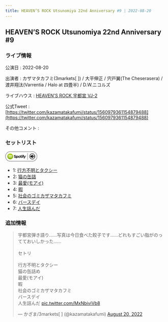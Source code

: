 ```yaml
---
title: HEAVEN’S ROCK Utsunomiya 22nd Anniversary #9 | 2022-08-20
---
```

## HEAVEN’S ROCK Utsunomiya 22nd Anniversary #9

### ライブ情報

公演日
:    2022-08-20

出演者
:    カザマタカフミ(3markets[ ]) / 大平伸正 / 宍戸翼(The Cheserasera) / 渡井翔汰(Varrentia / Halo at 四畳半) / D.W.ニコルズ

ライブハウス
:    [HEAVEN'S ROCK 宇都宮 VJ-2](livehouse027.html)

公式Tweet
:    [https://twitter.com/kazamatakafumi/status/1560979361154879488](https://twitter.com/kazamatakafumi/status/1560979361154879488)

その他コメント
:    

### セットリスト


[![play with spotify](images/spotify-icon.png)](https://open.spotify.com/playlist/7bpLKSnEhB9FpBnOMKO1F7)



*  1: [行方不明とタクシー](song039.html)
*  2: [猫の缶詰](song041.html)
*  3: [最愛(モアイ)](song014.html)
*  4: [暇](song040.html)
*  5: [社会のゴミカザマタカフミ](song002.html)
*  6: [バースデイ](song028.html)
*  7: [人生詰んだ](song031.html)


### 追加情報



<blockquote class="twitter-tweet"><p lang="ja" dir="ltr">宇都宮弾き語り……写真は今日食べた餃子です……どれもすごい脂がのってておいしかった……<br><br>セトリ<br><br>行方不明とタクシー<br>猫の缶詰め<br>最愛(モアイ)<br>暇<br>社会のゴミカザマタカフミ<br>バースデイ<br>人生詰んだ <a href="https://t.co/MxNbiviVb8">pic.twitter.com/MxNbiviVb8</a></p>&mdash; かざま/3markets[ ] (@kazamatakafumi) <a href="https://twitter.com/kazamatakafumi/status/1560979361154879488?ref_src=twsrc%5Etfw">August 20, 2022</a></blockquote>
<script async src="https://platform.twitter.com/widgets.js" charset="utf-8"></script>



